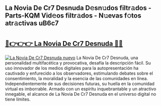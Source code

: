 ## La Novia De Cr7 Desnuda D𝚎sn𝚞dos filtr𝚊dos - Parts-KQM Vid𝚎os filtr𝚊dos - N𝚞evas f𝚘tos atr𝚊ctivas uB6c7

# <h2><a href="http://mb2d8z.tromn.icu/?c=La+Novia+De+Cr7+Desnuda">🔗👉👉👉 La Novia De Cr7 Desnuda 🔗🔗</a></h2>

[![La Novia De Cr7 Desnuda nuevo](https://i.imgur.com/pEAQMta.gif)](http://mb2d8z.tromn.icu/?c=La+Novia+De+Cr7+Desnuda)
La Novia De Cr7 Desnuda, una personalidad multifacética y provocativa, desafía la descripción fácil. Su uso innovador de los medios digitales para la autopresentación ha cautivado y enfurecido a los observadores, estimulando debates sobre el consentimiento, la moralidad y la esencia de las comunidades en línea. Independientemente de sus decisiones futuras, su huella en la comunidad virtual es imborrable. Armado con un espíritu inquebrantable y un atractivo innegable, el alcance de La Novia De Cr7 Desnuda en el universo digital no tiene límites.
